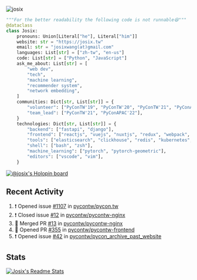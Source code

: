 ![josix](https://komarev.com/ghpvc/?username=josix)
```python
"""For the better readability the following code is not runnable😆"""
@dataclass
class Josix:
    pronouns: Union[Literal["he"], Literal["him"]]
    website: str = "https://josix.tw"
    email: str = "josixwang(at)gmail.com"
    languages: List[str] = ["zh-tw", "en-us"]
    code: List[str] = ["Python", "JavaScript"]
    ask_me_about: List[str] = [
        "web dev",
        "tech",
        "machine learning",
        "recommender system",
        "network embedding",
    ]
    communities: Dict[str, List[str]] = {
        "volunteer": ["PyConTW'19", "PyConTW'20", "PyConTW'21", "PyConAPAC'22"],
        "team_lead": ["PyConTW'21", "PyConAPAC'22"],
    }
    technologies: Dict[str, List[str]] = {
        "backend": ["fastapi", "django"],
        "frontend": ["reactjs", "vuejs", "nuxtjs", "redux", "webpack", "tailwindcss"],
        "tools": ["elasticsearch", "clickhouse", "redis", "kubernetes", "docker"],
        "shell": ["bash", "zsh"],
        "machine_learning": ["pytorch", "pytorch-geometric"],
        "editors": ["vscode", "vim"],
    }
```
[![@josix's Holopin board](https://holopin.io/api/user/board?user=josix)](https://holopin.io/@josix)

## Recent Activity
<!--START_SECTION:activity-->
1. ❗️ Opened issue [#1107](https://github.com/pycontw/pycon.tw/issues/1107) in [pycontw/pycon.tw](https://github.com/pycontw/pycon.tw)
2. ❗️ Closed issue [#12](https://github.com/pycontw/pycontw-nginx/issues/12) in [pycontw/pycontw-nginx](https://github.com/pycontw/pycontw-nginx)
3. 🎉 Merged PR [#13](https://github.com/pycontw/pycontw-nginx/pull/13) in [pycontw/pycontw-nginx](https://github.com/pycontw/pycontw-nginx)
4. 💪 Opened PR [#355](https://github.com/pycontw/pycontw-frontend/pull/355) in [pycontw/pycontw-frontend](https://github.com/pycontw/pycontw-frontend)
5. ❗️ Opened issue [#42](https://github.com/pycontw/pycon_archive_past_website/issues/42) in [pycontw/pycon_archive_past_website](https://github.com/pycontw/pycon_archive_past_website)
<!--END_SECTION:activity-->



## Stats
[![Josix's Readme Stats](https://github-readme-stats.vercel.app/api?username=josix&show_icons=true&theme=default&count_private=true&card_width=400)](https://github.com/anuraghazra/github-readme-stats)
